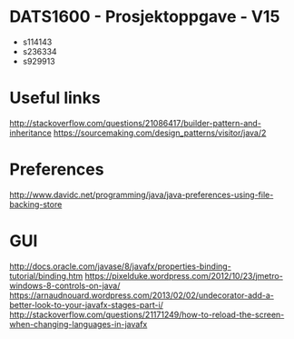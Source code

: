 # DATS1600 - Prosjektoppgave - V15

* s114143
* s236334
* s929913

# Useful links
http://stackoverflow.com/questions/21086417/builder-pattern-and-inheritance
https://sourcemaking.com/design_patterns/visitor/java/2

# Preferences
http://www.davidc.net/programming/java/java-preferences-using-file-backing-store

# GUI
http://docs.oracle.com/javase/8/javafx/properties-binding-tutorial/binding.htm
https://pixelduke.wordpress.com/2012/10/23/jmetro-windows-8-controls-on-java/
https://arnaudnouard.wordpress.com/2013/02/02/undecorator-add-a-better-look-to-your-javafx-stages-part-i/
http://stackoverflow.com/questions/21171249/how-to-reload-the-screen-when-changing-languages-in-javafx
